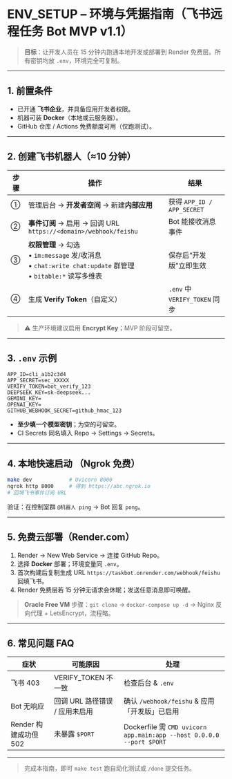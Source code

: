 # ENV\_SETUP – 环境与凭据指南（飞书远程任务 Bot MVP v1.1）

> **目标**：让开发人员在 15 分钟内跑通本地开发或部署到 Render 免费层。所有密钥均放 `.env`，环境完全可复制。

---

## 1. 前置条件

* 已开通 **飞书企业**，并具备应用开发者权限。
* 机器可装 **Docker**（本地或云服务器）。
* GitHub 仓库 / Actions 免费额度可用（仅跑测试）。

---

## 2. 创建飞书机器人（≈10 分钟）

| 步骤 | 操作                                                                                             | 结果                         |
| -- | ---------------------------------------------------------------------------------------------- | -------------------------- |
| ①  | 管理后台 → **开发者空间** → 新建**内部应用**                                                                  | 获得 `APP_ID / APP_SECRET`   |
| ②  | **事件订阅** → 启用 → 回调 URL `https://<domain>/webhook/feishu`                                       | Bot 能接收消息事件                |
| ③  | **权限管理** → 勾选<br>• `im:message` 发/收消息<br>• `chat:write chat:update` 群管理<br>• `bitable:*` 读写多维表 | 保存后“开发版”立即生效               |
| ④  | 生成 **Verify Token**（自定义）                                                                       | `.env` 中 `VERIFY_TOKEN` 同步 |

> ⚠️ 生产环境建议启用 **Encrypt Key**；MVP 阶段可留空。

---

## 3. `.env` 示例

```
APP_ID=cli_a1b2c3d4
APP_SECRET=sec_XXXXX
VERIFY_TOKEN=bot_verify_123
DEEPSEEK_KEY=sk-deepseek...
GEMINI_KEY=
OPENAI_KEY=
GITHUB_WEBHOOK_SECRET=github_hmac_123
```

* **至少填一个模型密钥**；为空的可留空。
* CI Secrets 同名填入 Repo → Settings → Secrets。

---

## 4. 本地快速启动 （Ngrok 免费）

```bash
make dev            # Uvicorn 8000
ngrok http 8000     # 得到 https://abc.ngrok.io
# 回填飞书事件订阅 URL
```

验证：在控制室群 `@机器人 ping` → Bot 回复 `pong`。

---

## 5. 免费云部署（Render.com）

1. Render → New Web Service → 连接 GitHub Repo。
2. 选择 **Docker** 部署；环境变量同 `.env`。
3. 首次构建后复制生成 URL `https://taskbot.onrender.com/webhook/feishu` 回填飞书。
4. Render 免费层若 15 分钟无请求会休眠；发送任意消息即可唤醒。

> **Oracle Free VM** 步骤：`git clone` → `docker-compose up -d` → Nginx 反向代理 + LetsEncrypt，流程略。

---

## 6. 常见问题 FAQ

| 症状               | 可能原因                | 处理                                                                  |
| ---------------- | ------------------- | ------------------------------------------------------------------- |
| 飞书 403           | VERIFY\_TOKEN 不一致   | 检查后台 & `.env`                                                       |
| Bot 无响应          | 回调 URL 路径错误 / 应用未启用 | 确认 `/webhook/feishu` & 应用「开发版」已启用                                   |
| Render 构建成功但 502 | 未暴露 `$PORT`         | Dockerfile 需 `CMD uvicorn app.main:app --host 0.0.0.0 --port $PORT` |

---

> 完成本指南，即可 `make test` 跑自动化测试或 `/done` 提交任务。
